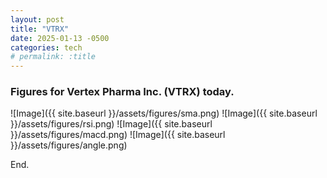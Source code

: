 ```yaml
---
layout: post
title: "VTRX"
date: 2025-01-13 -0500
categories: tech
# permalink: :title
---
```


### Figures for Vertex Pharma Inc. (VTRX) today.

![Image]({{ site.baseurl }}/assets/figures/sma.png)
![Image]({{ site.baseurl }}/assets/figures/rsi.png)
![Image]({{ site.baseurl }}/assets/figures/macd.png)
![Image]({{ site.baseurl }}/assets/figures/angle.png)

End.

